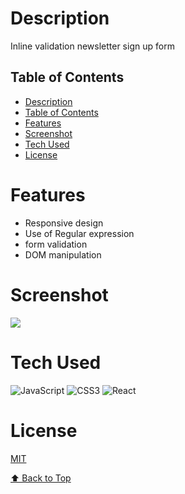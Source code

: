 # Description

Inline validation newsletter sign up form

## Table of Contents

- [Description](#description)
- [Table of Contents](#table-of-contents)
- [Features](#features)
- [Screenshot](#screenshot)
- [Tech Used](#tech-used)
- [License](#license)

# Features
- Responsive design
- Use of Regular expression
- form validation
- DOM manipulation

# Screenshot
 <img src="https://i.postimg.cc/WpG5vVjZ/temp-Image-Mb-Lb4o.avif">
 
# Tech Used
![JavaScript](https://img.shields.io/badge/javascript-%23323330.svg?style=for-the-badge&logo=javascript&logoColor=%23F7DF1E) ![CSS3](https://img.shields.io/badge/css3-%231572B6.svg?style=for-the-badge&logo=css3&logoColor=white) ![React](https://img.shields.io/badge/react-%2320232a.svg?style=for-the-badge&logo=react&logoColor=%2361DAFB)


# License
[MIT](https://choosealicense.com/licenses/mit/)


[⬆ Back to Top](#table-of-contents)
